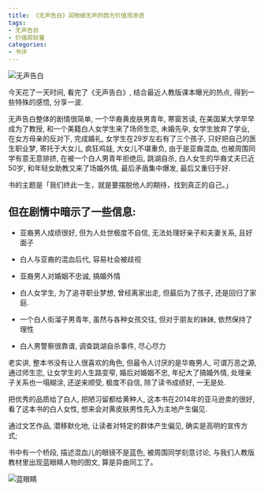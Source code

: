 ```yaml
---
title: 《无声告白》润物细无声的西方价值观渗透
tags: 
- 无声告白
- 价值观较量
categories:
- 书评
---
```


![无声告白](https://cdn.fangyuanxiaozhan.com/assets/16538333672048Q2840N8.jpeg)


今天花了一天时间, 看完了《无声告白》, 结合最近人教版课本曝光的热点, 得到一些特殊的感悟, 分享一波.


无声告白整体的剧情很简单, 一个华裔黄皮肤男青年, 寒窗苦读, 在美国某大学早早成为了教授, 和一个美籍白人女学生来了场师生恋, 未婚先孕, 女学生放弃了学业, 在女方母亲的反对下, 完成婚礼, 女学生在29岁左右有了三个孩子, 只好把自己的医生职业梦, 寄托于大女儿, 疯狂鸡娃, 大女儿不堪重负, 由于是亚裔混血, 也被周围同学有意无意排挤, 在被一个白人男青年拒绝后, 跳湖自杀, 白人女生的华裔丈夫已近50岁, 和年轻女助教又来了场婚外情, 最后矛盾集中爆发, 最后又重归于好.


书的主题是「我们终此一生，就是要摆脱他人的期待，找到真正的自己。」

## 但在剧情中暗示了一些信息: 


- 亚裔男人成绩很好, 但为人处世极度不自信, 无法处理好亲子和夫妻关系, 且好面子

- 白人与亚裔的混血后代, 容易社会被歧视

- 亚裔男人对婚姻不忠诚, 搞婚外情

- 白人女学生, 为了追寻职业梦想, 曾经离家出走, 但最后为了孩子, 还是回归了家庭.

- 一个白人街溜子男青年, 虽然与各种女孩交往, 但对于朋友的妹妹, 依然保持了理性

- 白人男警察很靠谱, 调查跳湖自杀事件, 尽心尽力


老实讲, 整本书没有让人很喜欢的角色, 但最令人讨厌的是华裔男人, 可谓万恶之源, 通过师生恋, 让女学生的人生路变窄, 婚后对婚姻不忠, 年纪大了搞婚外情, 处理亲子关系也一塌糊涂, 还逆来顺受, 极度不自信, 除了读书成绩好, 一无是处.

把优秀的品质给了白人, 把陋习留都给黄种人, 这本书在2014年的亚马逊卖的很好, 看了这本书的白人女性, 想来会对黄皮肤男性先入为主地产生偏见.

通过文艺作品, 潜移默化地, 让读者对特定的群体产生偏见, 确实是高明的宣传方式; 

书中有一个桥段, 描述混血儿的眼镜不是蓝色, 被周围同学刻意讨论, 与我们人教版教材里出现蓝眼睛人物的图文, 算是异曲同工了。

![蓝眼睛](https://cdn.fangyuanxiaozhan.com/assets/1653835432301jWTJpECF.png)

